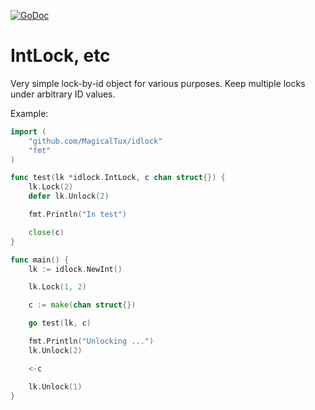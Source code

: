 [![GoDoc](https://godoc.org/github.com/MagicalTux/idlock?status.svg)](https://godoc.org/github.com/MagicalTux/idlock)

# IntLock, etc

Very simple lock-by-id object for various purposes. Keep multiple locks under arbitrary ID values.

Example:

```Go
import (
	"github.com/MagicalTux/idlock"
	"fmt"
)

func test(lk *idlock.IntLock, c chan struct{}) {
	lk.Lock(2)
	defer lk.Unlock(2)

	fmt.Println("In test")

	close(c)
}

func main() {
	lk := idlock.NewInt()

	lk.Lock(1, 2)

	c := make(chan struct{})

	go test(lk, c)

	fmt.Println("Unlocking ...")
	lk.Unlock(2)

	<-c

	lk.Unlock(1)
}
```
